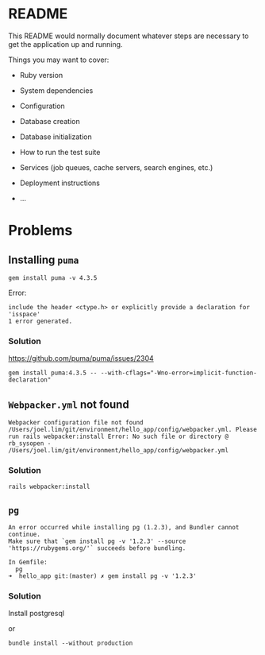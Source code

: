 # README

This README would normally document whatever steps are necessary to get the
application up and running.

Things you may want to cover:

* Ruby version

* System dependencies

* Configuration

* Database creation

* Database initialization

* How to run the test suite

* Services (job queues, cache servers, search engines, etc.)

* Deployment instructions

* ...

# Problems

## Installing `puma`

```
gem install puma -v 4.3.5
```

Error:
```
include the header <ctype.h> or explicitly provide a declaration for 'isspace' 
1 error generated.
```

### Solution
https://github.com/puma/puma/issues/2304

```
gem install puma:4.3.5 -- --with-cflags="-Wno-error=implicit-function-declaration"
```

## `Webpacker.yml` not found

```
Webpacker configuration file not found /Users/joel.lim/git/environment/hello_app/config/webpacker.yml. Please run rails webpacker:install Error: No such file or directory @ rb_sysopen - /Users/joel.lim/git/environment/hello_app/config/webpacker.yml
```

### Solution

```
rails webpacker:install
```

## `pg` 

```
An error occurred while installing pg (1.2.3), and Bundler cannot continue.
Make sure that `gem install pg -v '1.2.3' --source 'https://rubygems.org/'` succeeds before bundling.

In Gemfile:
  pg
➜  hello_app git:(master) ✗ gem install pg -v '1.2.3'
```

### Solution

Install postgresql

or 

`bundle install --without production`